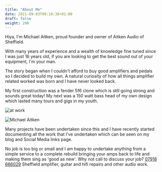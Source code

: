 ```yaml
---
title: "About Me"
date: 2021-09-03T09:18:38+01:00
draft: false
weight: 200
---
```




Hiya, I'm Michael Aitken, proud founder and owner of Aitken Audio of Sheffield.

With many years of experience and a wealth of knowledge fine tuned since I was just 16 years old, if you are looking to get the best sound out of your equipment, I'm your man.

The story began when I couldn't afford to buy good amplifiers and pedals so I decided to build my own. A natural curiosity of how all things amplifier related worked was born and I have never looked back.

My first construction was a fender 5f6 clone which is still going strong and sounds great today! My next was a 150 watt bass head of my own design which lasted many tours and gigs in my youth.

![at work](/img/about-1.jpg)


![Michael Aitken](/img/about-2.jpg)


Many projects have been undertaken since this and I have recently started documenting all the work that I've undertaken which can be seen on my blog and Social Media links page.

No job is too big or small and I am happy to undertake anything from a simple service to a complete rebuild bringing your amps back to life and making them sing as 'good as new'. Why not call to discuss your job? [07918 666029](tel:07918666029)
Sheffield amplifier, guitar and hifi repairs and other audio work.


